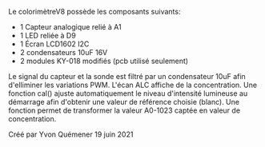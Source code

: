 Le colorimètreV8 possède les composants suivants:
- 1 Capteur analogique relié à A1
- 1 LED reliée à D9 
- 1 Écran LCD1602 I2C
- 2 condensateurs 10uF 16V
- 2 modules KY-018 modifiés (pcb utilisé seulement)

Le signal du capteur et la sonde est filtré par un condensateur 10uF afin d'elliminer les variations PWM.
L'écan ALC affiche de la concentration.
Une fonction cal() ajuste automatiquement le niveau d'intensité lumineuse au démarrage afin d'obtenir une valeur de référence choisie (blanc).
Une fonction permet de transformer la valeur A0-1023 captée en valeur de concentration.

Créé par Yvon Quémener
19 juin 2021
